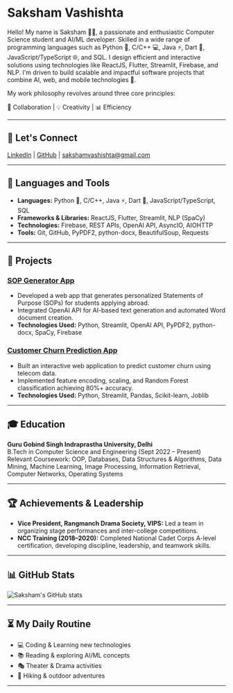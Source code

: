 # Saksham Vashishta

Hello! My name is Saksham 👨‍💻, a passionate and enthusiastic Computer Science student and AI/ML developer. Skilled in a wide range of programming languages such as Python 🐍, C/C++ 💻, Java ⚡, Dart 🎯, JavaScript/TypeScript 🌐, and SQL. I design efficient and interactive solutions using technologies like ReactJS, Flutter, Streamlit, Firebase, and NLP. I'm driven to build scalable and impactful software projects that combine AI, web, and mobile technologies 🚀.

My work philosophy revolves around three core principles:

🤝 Collaboration | 💡 Creativity | 📊 Efficiency

---

## 🤝 Let's Connect
[LinkedIn](https://www.linkedin.com/in/saksham-vashishta) | [GitHub](https://github.com/Saksham0052) | sakshamvashishta@gmail.com

---

## 🔨 Languages and Tools
- **Languages:** Python 🐍, C/C++, Java ⚡, Dart 🎯, JavaScript/TypeScript, SQL  
- **Frameworks & Libraries:** ReactJS, Flutter, Streamlit, NLP (SpaCy)  
- **Technologies:** Firebase, REST APIs, OpenAI API, AsyncIO, AIOHTTP  
- **Tools:** Git, GitHub, PyPDF2, python-docx, BeautifulSoup, Requests  

---

## 📂 Projects

### [SOP Generator App](https://github.com/Saksham0052/sop-generator)
- Developed a web app that generates personalized Statements of Purpose (SOPs) for students applying abroad.  
- Integrated OpenAI API for AI-based text generation and automated Word document creation.  
- **Technologies Used:** Python, Streamlit, OpenAI API, PyPDF2, python-docx, SpaCy, Firebase  

### [Customer Churn Prediction App](https://github.com/Saksham0052/churn-prediction)
- Built an interactive web application to predict customer churn using telecom data.  
- Implemented feature encoding, scaling, and Random Forest classification achieving 80%+ accuracy.  
- **Technologies Used:** Python, Streamlit, Pandas, Scikit-learn, Joblib  

---

## 🎓 Education
**Guru Gobind Singh Indraprastha University, Delhi**  
B.Tech in Computer Science and Engineering (Sept 2022 – Present)  
Relevant Coursework: OOP, Databases, Data Structures & Algorithms, Data Mining, Machine Learning, Image Processing, Information Retrieval, Computer Networks, Operating Systems  

---

## 🏆 Achievements & Leadership
- **Vice President, Rangmanch Drama Society, VIPS:** Led a team in organizing stage performances and inter-college competitions.  
- **NCC Training (2018–2020):** Completed National Cadet Corps A-level certification, developing discipline, leadership, and teamwork skills.  

---

## 📊 GitHub Stats
![Saksham's GitHub stats](https://github-readme-stats.vercel.app/api?username=Saksham0052&show_icons=true&theme=radical)

---

## ⏳ My Daily Routine
- 💻 Coding & Learning new technologies  
- 📚 Reading & exploring AI/ML concepts  
- 🎭 Theater & Drama activities  
- 🥾 Hiking & outdoor adventures  

---

